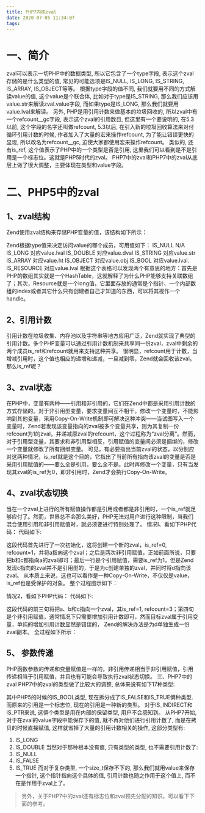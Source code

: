 ```yaml
---
title: PHP7内核zval
date: 2020-07-05 11:34:07
tags:
---
```


# 一、简介
zval可以表示一切PHP中的数据类型, 所以它包含了一个type字段, 表示这个zval存储的是什么类型的值, 常见的可能选项是IS_NULL, IS_LONG, IS_STRING, IS_ARRAY, IS_OBJECT等等。
根据type字段的值不同, 我们就要用不同的方式解读value的值, 这个value是个联合体, 比如对于type是IS_STRING, 那么我们应该用value.str来解读zval.value字段, 而如果type是IS_LONG, 那么我们就要用value.lval来解读。
另外, PHP是用引用计数来做基本的垃圾回收的, 所以zval中有一个refcount__gc字段, 表示这个zval的引用数目, 但这里有一个要说明的, 在5.3以前, 这个字段的名字还叫做refcount, 5.3以后, 在引入新的垃圾回收算法来对付循环引用计数的时候, 作者加入了大量的宏来操作refcount, 为了能让错误更快的显现, 所以改名为refcount__gc, 迫使大家都使用宏来操作refcount。
类似的, 还有is_ref, 这个值表示了PHP中的一个类型是否是引用, 这里我们可以看到是不是引用是一个标志位。这就是PHP5时代的zval。
PHP7中的zval和PHP7中的zval从底层上做了很大调整，主要体现在类型和value字段。

<!-- more -->
# 二、PHP5中的zval
## 1、zval结构
Zend使用zval结构来存储PHP变量的值，该结构如下所示：
 
Zend根据type值来决定访问value的哪个成员，可用值如下：
IS_NULL	N/A
IS_LONG	对应value.lval
IS_DOUBLE	对应value.dval
IS_STRING	对应value.str
IS_ARRAY	对应value.ht
IS_OBJECT	对应value.obj
IS_BOOL	对应value.lval.
IS_RESOURCE	对应value.lval
根据这个表格可以发现两个有意思的地方：首先是PHP的数组其实就是一个HashTable，这就解释了为什么PHP能够支持关联数组了；其次，Resource就是一个long值，它里面存放的通常是个指针、一个内部数组的index或者其它什么只有创建者自己才知道的东西，可以将其视作一个handle。
## 2、引用计数
引用计数在垃圾收集、内存池以及字符串等地方应用广泛，Zend就实现了典型的引用计数。多个PHP变量可以通过引用计数机制来共享同一份zval，zval中剩余的两个成员is_ref和refcount就用来支持这种共享。
很明显，refcount用于计数，当增减引用时，这个值也相应的递增和递减，一旦减到零，Zend就会回收该zval。
那么is_ref呢？
## 3、zval状态

在PHP中，变量有两种——引用和非引用的，它们在Zend中都是采用引用计数的方式存储的。对于非引用型变量，要求变量间互不相干，修改一个变量时，不能影响到其他变量，采用Copy-On-Write机制即可解决这种冲突——当试图写入一个变量时，Zend若发现该变量指向的zval被多个变量共享，则为其复制一份refcount为1的zval，并递减原zval的refcount，这个过程称为“zval分离”。然而，对于引用型变量，其要求和非引用型相反，引用赋值的变量间必须是捆绑的，修改一个变量就修改了所有捆绑变量。
可见，有必要指出当前zval的状态，以分别应对这两种情况，is_ref就是这个目的，它指出了当前所有指向该zval的变量是否是采用引用赋值的——要么全是引用，要么全不是。此时再修改一个变量，只有当发现其zval的is_ref为0，即非引用时，Zend才会执行Copy-On-Write。
## 4、zval状态切换

当在一个zval上进行的所有赋值操作都是引用或者都是非引用时，一个is_ref就足够应付了。然而，世界总不会那么美好，PHP无法对用户进行这种限制，当我们混合使用引用和非引用赋值时，就必须要进行特别处理了。
情况I、看如下PHP代码：
代码如下:

 
这段代码首先进行了一次初始化，这将创建一个新的zval，is_ref=0, refcount=1，并将a指向这个zval；之后是两次非引用赋值，正如前面所说，只要把b和c都指向a的zval即可；最后一行是个引用赋值，需要is_ref为1，但是Zend发现c指向的zval并不是引用型的，于是为c创建单独的zval，并同时将d指向该zval。
从本质上来说，这也可以看作是一种Copy-On-Write，不仅仅是value，is_ref也是受保护的对象。
整个过程图示如下： 
 
情况2，看如下PHP代码：
代码如下:

 
这段代码的前三句将把a、b和c指向一个zval，其is_ref=1, refcount=3；第四句是个非引用赋值，通常情况下只需要增加引用计数即可，然而目标zval属于引用变量，单纯的增加引用计数显然是错误的， Zend的解决办法是为d单独生成一份zval副本。
全过程如下所示：
 
## 5、 参数传递

PHP函数参数的传递和变量赋值是一样的，非引用传递相当于非引用赋值，引用传递相当于引用赋值，并且也有可能会导致执行zval状态切换。
三、PHP7中的zval
PHP7中的zval的类型做了比较大的调整, 总体来说有如下17种类型:
 
其中PHP5的时候的IS_BOOL类型, 现在拆分成了IS_FALSE和IS_TRUE俩种类型. 而原来的引用是一个标志位, 现在的引用是一种新的类型。
对于IS_INDIRECT和IS_PTR来说, 这俩个类型是用在内部的保留类型, 用户不会感知到。
从PHP7开始, 对于在zval的value字段中能保存下的值, 就不再对他们进行引用计数了, 而是在拷贝的时候直接赋值, 这样就省掉了大量的引用计数相关的操作, 这部分类型有:
1.	IS_LONG
2.	IS_DOUBLE
当然对于那种根本没有值, 只有类型的类型, 也不需要引用计数了:
1.	IS_NULL
2.	IS_FALSE
3.	IS_TRUE
而对于复杂类型, 一个size_t保存不下的, 那么我们就用value来保存一个指针, 这个指针指向这个具体的值, 引用计数也随之作用于这个值上, 而不在是作用于zval上了。

> 另外，关于PHP7中的zval还有标志位和zval预先分配的知识。可以看下下面的参考。